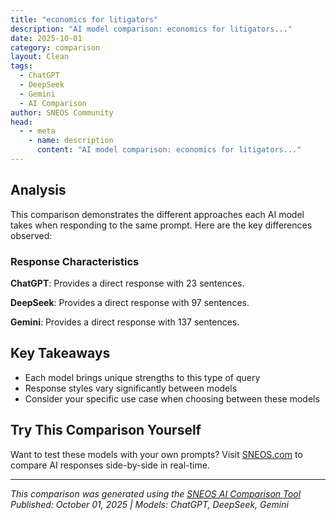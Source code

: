 ```yaml
---
title: "economics for litigators"
description: "AI model comparison: economics for litigators..."
date: 2025-10-01
category: comparison
layout: Clean
tags:
  - ChatGPT
  - DeepSeek
  - Gemini
  - AI Comparison
author: SNEOS Community
head:
  - - meta
    - name: description
      content: "AI model comparison: economics for litigators..."
---
```


<ChatComparison
  title="economics for litigators"
  prompt="economics for litigators"
  :responses='{
    "ChatGPT": "\u0022Economics for Litigators\u0022 typically refers to the application of economic principles and analysis to legal cases, particularly in litigation involving economic damages, antitrust issues, contract disputes, and other areas where economic evidence is crucial.\n\n### Key Concepts in Economics for Litigators:\n\n1. **Economic Damages Calculation:**\n   - Quantifying monetary losses such as lost profits, future earnings, or damages from breach of contract.\n   - Methods include discounted cash flow (DCF) analysis and lost income calculations.\n\n2. **Antitrust and Competition Analysis:**\n   - Assessing market power, competition effects, and damages from monopolistic practices or price fixing.\n   - Tools like market definition, market share analysis, and economic modeling.\n\n3. **Cost-Benefit Analysis:**\n   - Evaluating whether the benefits of certain actions or policies outweigh the costs.\n   - Used in regulatory cases or environmental litigation.\n\n4. **Valuation of Economic Assets:**\n   - Valuing businesses, intellectual property, or other assets in dispute.\n   - Approaches include income, market, and cost approaches.\n\n5. **Economic Expert Testimony:**\n   - Expert witnesses explain economic concepts and present analyses in court.\n   - Importance of credibility, clarity, and adherence to accepted standards.\n\n6. **Game Theory and Strategic Behavior:**\n   - Analyzing strategic interactions in disputes involving contracts, negotiations, or competitive behavior.\n\n### Practical Tips for Litigators Using Economics:\n\n- Collaborate closely with economic experts early in the case.\n- Ensure experts understand legal standards and the specifics of the case.\n- Simplify economic concepts for judges and juries.\n- Prepare to challenge opposing experts\u2019 assumptions and methodologies.\n\nIf you need specific resources, case examples, or detailed explanations of any topic, please let me know!",
    "DeepSeek": "Of course. This is an excellent and highly relevant topic. For litigators, economics is not about abstract theories but a practical toolkit for building, valuing, and arguing cases. It provides the language and logic to translate complex events\u2014like a broken contract, a stolen trade secret, or a discriminatory practice\u2014into a compelling narrative of financial harm.\n\nHere is a guide to economics for litigators, broken down by key litigation areas.\n\n### Core Philosophy: The \u0022But-For\u0022 World\nThe fundamental concept in litigation economics is the **\u0022but-for\u0022 world** (or the counterfactual). This is the hypothetical scenario that would have existed *but for* the defendant\u0027s wrongful act. Damages are the difference between the actual world (with the harm) and the \u0022but-for\u0022 world (without the harm).\n\nThe litigator\u0027s job is to tell the story of both worlds. The economist\u0027s job is to quantify the difference.\n\n---\n\n### 1. Key Economic Concepts in Litigation\n\nThese are the building blocks you will see in almost every expert report.\n\n*   **Present Value \u0026 Discounting:** A dollar today is worth more than a dollar tomorrow. Future lost profits must be \u0022discounted\u0022 to their present value to reflect the time value of money. The choice of **discount rate** is often a major battleground between experts.\n*   **Net Present Value (NPV):** The core method for valuing a stream of future lost profits or the value of a business. It sums up all future cash flows, discounted to today\u0027s dollars.\n*   **Probability \u0026 Expected Value:** In cases where loss is not certain, economists use probabilities. For example, the loss of a *chance* to win a contract might be valued as: (Value of Contract) x (Probability of Winning).\n*   **Regression Analysis:** A powerful statistical tool used to isolate the impact of the wrongful act from other factors.\n    *   **Example (Employment):** In a gender discrimination case, a regression model can analyze whether gender is a statistically significant factor in determining pay, after controlling for experience, education, and job title.\n    *   **Example (Antitrust):** A \u0022benchmark\u0022 model can be created to predict what prices would have been in a competitive market, and then compared to the actual, inflated prices.\n*   **Markets \u0026 Competition:** Understanding how markets work\u2014supply, demand, elasticity, barriers to entry\u2014is crucial in antitrust, intellectual property, and commercial disputes.\n\n---\n\n### 2. Application in Major Practice Areas\n\n#### A. Commercial \u0026 Contract Litigation\n*   **Lost Profits (Common Law \u0026 UCC):** The goal is to make the plaintiff whole.\n    *   **\u0022But-for\u0022 Profits:** Projected revenues in the \u0022but-for\u0022 world minus avoided costs.\n    *   **Key Disputes:** The reasonableness of projections, the appropriate time period for the loss, and which costs were truly \u0022avoided.\u0022\n*   **Cost-to-Cure vs. Diminution in Value:** In property or construction cases, is the proper measure the cost to repair the defect (cost-to-cure) or the difference in the property\u0027s market value with and without the defect? Economics helps argue which measure is more appropriate.\n*   **Unjust Enrichment:** Quantifying the benefit the defendant wrongfully received, which may be different from the plaintiff\u0027s loss.\n\n#### B. Intellectual Property (Patent, Trademark, Trade Secrets)\n*   **Reasonable Royalty:** The minimum measure of damages for patent infringement. It\u0027s the royalty upon which the parties would have agreed in a hypothetical negotiation *just before* the infringement began. Economists use the **Georgia-Pacific factors** to frame this analysis.\n*   **Lost Profits:** The patent holder can claim lost profits if they can show: \u0022But for the infringement, we would have made the sale.\u0022 This often requires proving the **Panduit factors** (demand, absence of non-infringing substitutes, manufacturing capacity, and the amount of profit).\n*   **Price Erosion:** Infringement, by increasing supply, can drive down the market price for the patented product. The plaintiff can recover the lost profit on units they *did* sell, because they sold them at a lower price.\n*   **Head Start Damages (Trade Secrets):** The value of the time advantage the misappropriator gained by stealing the secret instead of developing it independently.\n\n#### C. Antitrust \u0026 Competition\n*   **Overcharge:** The most common damage. The difference between the price paid in the cartelized market and the \u0022but-for\u0022 competitive price. This is often proven with benchmark regression models.\n*   **Lost Profits for Follow-On Sales:** If a cartel overcharges for a product (e.g., LCD screens), a buyer who uses that product to make something else (e.g., laptops) may also lose profits on those downstream sales.\n*   **Barriers to Entry \u0026 Market Power:** Economic analysis is used to define the relevant market and prove the defendant has the power to control prices or exclude competition.\n\n#### D. Employment Litigation\n*   **Front Pay / Back Pay:** The \u0022but-for\u0022 world is one where the plaintiff was not wrongfully terminated or demoted.\n    *   **Back Pay:** Lost wages and benefits from the date of termination to the date of trial.\n    *   **Front Pay:** Projected future losses from the date of trial until the plaintiff can be made whole (e.g., finds a comparable job).\n*   **Statistical Analysis:** As mentioned, regression analysis is the standard for proving systemic discrimination in class actions.\n\n#### E. Personal Injury \u0026 Wrongful Death\n*   **Lost Earnings Capacity:** The present value of the income and benefits the individual would have earned over their lifetime, but for the injury or death. This involves projections about career path, wage growth, worklife expectancy, and personal consumption (the amount the deceased would have spent on themselves).\n*   **Hedonic Damages:** An attempt to place a monetary value on the loss of enjoyment of life. This is highly controversial and not admissible in all jurisdictions.\n\n---\n\n### 3. The Litigator\u0027s Playbook: Working with an Economic Expert\n\n**1. Early Engagement:** Bring your economic expert onto the case early\u2014during discovery. They can help you:\n*   **Frame the Theory of Damages:** Is this a lost profits case or a lost business value case?\n*   **Draft Targeted Discovery:** Identify the specific financial data, market reports, and internal projections you need from the opponent.\n*   **Prepare Deposition Questions** for the opposing expert and corporate witnesses.\n\n**2. Deconstructing the Opposing Expert\u0027s Report:** Your goal is to attack the foundation of their model. Use the **\u0022GIGO\u0022 Principle** (Garbage In, Garbage Out).\n\n*   **Challenge the \u0022But-For\u0022 World:** Is their hypothetical scenario realistic? Did they ignore key market events, new competition, or the plaintiff\u0027s own internal weaknesses?\n*   **Attack the Key Assumptions:**\n    *   **Growth Rates:** Are the projected revenue growth rates unrealistically high compared to historical performance or industry averages?\n    *   **Discount Rate:** Is the rate too high or too low? Does it properly account for the risk specific to this company?\n    *   **Variable vs. Fixed Costs:** Did they improperly classify fixed costs as \u0022avoidable\u0022 to inflate lost profits?\n*   **Question the Data \u0026 Methodology:**\n    *   Was the data set incomplete or manipulated?\n    *   Does their regression model omit a key variable that explains the result? (e.g., claiming price-fixing when a rise in raw material costs explains the price increase).\n    *   Did they engage in \u0022data dredging\u0022\u2014running endless regressions until they found one that produced a desired result?\n\n**3. Using Economics at Trial (Daubert Challenges \u0026 Cross-Examination):**\n*   **Daubert/Frye Motions:** Argue that the opposing expert\u0027s methodology is not scientifically valid or reliably applied to the facts of the case. A successful challenge can exclude the expert\u0027s testimony entirely.\n*   **Simple Analogies on Cross:** A complex regression can be undermined with a simple analogy the jury can understand.\n    *   **Example:** \u0022Professor, if I wanted to know if it was raining outside, I could look out the window. But you built a weather satellite to tell me. And your satellite is so complex, it\u0027s telling me it\u0027s sunny while water drips on my head. Is it possible your model is just overcomplicating something simple?\u0022\n\n### Conclusion\n\nFor litigators, economics is a form of **forensic storytelling with numbers**. A good economic analysis provides the jury with a logical, quantifiable, and credible story of the harm. Your role is to ensure your expert\u0027s story is the more compelling one and to relentlessly expose the flaws in the story told by the other side. Mastering the basic concepts allows you to be a more effective partner to your expert and a more formidable advocate for your client.",
    "Gemini": "Okay, let\u0027s break down economics for litigators.  Understanding economic principles can be a huge advantage in litigation, from assessing damages to understanding market behavior and regulations. Here\u0027s a breakdown of key areas and how they apply:\n\n**I. Why Economics Matters to Litigators**\n\n*   **Damage Calculation:** Quantifying economic harm is often a central task.  This requires understanding lost profits, diminished value, future earnings, and reasonable royalty rates.\n*   **Market Analysis:** Antitrust, intellectual property, and securities litigation often require understanding market definition, market power, and the effects of certain behaviors on competition.\n*   **Contract Disputes:** Understanding opportunity costs, expectation damages, and reliance damages can be crucial in breach of contract cases.\n*   **Valuation:** Determining the fair value of assets (businesses, real estate, intellectual property) is essential in many types of litigation, including divorce, bankruptcy, and corporate disputes.\n*   **Regulation:**  Many industries are subject to economic regulation (e.g., utilities, transportation).  Litigators need to understand the regulatory framework and its impact.\n*   **Persuasion:** Even if your case doesn\u0027t directly involve complex economic models, using economic logic can strengthen your arguments and make them more persuasive to judges and juries.\n\n**II. Core Economic Concepts for Litigators**\n\nHere\u0027s a breakdown of key economic concepts with legal applications:\n\n*   **A. Microeconomics (Individual \u0026 Firm Behavior)**\n\n    *   **1. Supply and Demand:** The fundamental principle driving prices and quantities in a market.\n        *   *Legal Application:*  Understanding how a defendant\u0027s actions affected the supply or demand for a product, thereby influencing prices and harming the plaintiff.  (e.g., price fixing, supply chain disruptions).\n    *   **2. Elasticity:** How responsive quantity demanded or supplied is to a change in price (or other factors like income).\n        *   *Legal Application:*  Assessing the impact of a price increase on sales. If demand is highly elastic (sensitive to price), a small price increase could lead to a large drop in sales and significant damages. In antitrust, cross-elasticity of demand can help define the relevant product market.\n    *   **3. Costs of Production:** Fixed costs, variable costs, marginal cost, average cost.\n        *   *Legal Application:*  Determining lost profits. Understanding a company\u0027s cost structure is crucial for calculating the incremental profit lost due to the defendant\u0027s actions.  Also relevant in predatory pricing claims.\n    *   **4. Market Structures:** Perfect competition, monopolistic competition, oligopoly, monopoly.\n        *   *Legal Application:*  Antitrust cases hinge on market structure.  Determining whether a company has market power (the ability to influence prices) requires understanding the competitive landscape.\n    *   **5. Game Theory:**  Analyzing strategic interactions between parties.\n        *   *Legal Application:*  Used to understand bidding strategies in auctions, settlement negotiations, and competitive behavior in oligopolistic markets.\n    *   **6. Opportunity Cost:** The value of the next best alternative forgone.\n        *   *Legal Application:*  Assessing damages.  For example, if a breach of contract prevented a company from pursuing a more profitable project, the opportunity cost is a measure of the damages.\n    *   **7. Principal-Agent Problem:**  Conflicts of interest that arise when one party (the agent) acts on behalf of another (the principal).\n        *   *Legal Application:*  Corporate governance litigation, breach of fiduciary duty claims.  Helps to understand incentives that might lead an agent (e.g., a CEO) to act against the best interests of the principal (e.g., shareholders).\n    *   **8. Information Asymmetry:** When one party has more information than the other.\n        *   *Legal Application:* Securities fraud, contract disputes.  If a seller conceals material information from a buyer, it can lead to claims of misrepresentation or fraud.\n    *   **9. Behavioral Economics:**  How psychological factors influence economic decision-making.\n        *   *Legal Application:*  Consumer protection cases, assessing the reasonableness of reliance on information.  Can help explain why consumers might make seemingly irrational choices, like falling prey to deceptive advertising.\n\n*   **B. Macroeconomics (The Overall Economy)**\n\n    *   **1. Gross Domestic Product (GDP):**  A measure of the total value of goods and services produced in an economy.\n        *   *Legal Application:*  Provides context for assessing damages.  A recession could affect a company\u0027s profits regardless of the defendant\u0027s actions.\n    *   **2. Inflation:**  A general increase in prices.\n        *   *Legal Application:*  Adjusting past earnings for inflation when calculating lost future income.\n    *   **3. Interest Rates:**  The cost of borrowing money.\n        *   *Legal Application:*  Discounting future cash flows to present value.  A higher discount rate (reflecting higher interest rates or risk) will reduce the present value of future income.\n    *   **4. Unemployment:**  The percentage of the labor force that is unemployed.\n        *   *Legal Application:*  Assessing the availability of suitable alternative employment for a plaintiff who has been wrongfully terminated.\n\n*   **C. Econometrics (Statistical Analysis of Economic Data)**\n\n    *   **1. Regression Analysis:**  A statistical technique used to estimate the relationship between variables.\n        *   *Legal Application:*  Determining the impact of a defendant\u0027s actions on sales, prices, or other economic outcomes.  Can be used to isolate the effect of the defendant\u0027s conduct from other factors that might have influenced the outcome.\n    *   **2. Time Series Analysis:**  Analyzing data collected over time to identify trends and patterns.\n        *   *Legal Application:*  Forecasting future earnings, assessing the impact of past events on economic variables.\n    *   **3. Hypothesis Testing:**  Using statistical methods to test the validity of economic theories.\n        *   *Legal Application:*  Supporting or refuting claims about causation.\n\n**III. Specific Litigation Areas and Economic Applications**\n\n*   **A. Antitrust:**\n\n    *   *Key Economic Concepts:* Market definition, market power, barriers to entry, price fixing, monopolization, mergers.\n    *   *Economic Analysis:* Defining the relevant product and geographic market, assessing the defendant\u0027s market share, analyzing the impact of the defendant\u0027s conduct on competition and consumer welfare.\n\n*   **B. Intellectual Property:**\n\n    *   *Key Economic Concepts:*  Innovation, patents, trademarks, copyrights, trade secrets, licensing, reasonable royalty.\n    *   *Economic Analysis:*  Determining the economic value of intellectual property, calculating damages for infringement, assessing the impact of intellectual property rights on competition.\n    *   *Specific Methods:*  Lost profits analysis, reasonable royalty analysis (using comparable licenses, analytical methods like the *Georgia-Pacific* factors), market share analysis.\n\n*   **C. Securities Litigation:**\n\n    *   *Key Economic Concepts:*  Efficient market hypothesis, information asymmetry, insider trading, fraud on the market.\n    *   *Economic Analysis:*  Event studies to measure the impact of alleged misrepresentations on stock prices, assessing damages for investor losses.\n\n*   **D. Contract Disputes:**\n\n    *   *Key Economic Concepts:*  Breach of contract, expectation damages, reliance damages, opportunity cost, efficient breach.\n    *   *Economic Analysis:*  Calculating the economic harm suffered by the non-breaching party, determining the appropriate remedy.\n\n*   **E. Personal Injury and Wrongful Death:**\n\n    *   *Key Economic Concepts:*  Lost earnings, medical expenses, pain and suffering, present value.\n    *   *Economic Analysis:*  Calculating the present value of future lost earnings and benefits, estimating medical expenses, assessing the economic value of household services.\n\n*   **F. Class Actions:**\n\n    *   *Key Economic Concepts:*  Commonality, typicality, ascertainability, damages models applicable to a class.\n    *   *Economic Analysis:* Developing economic models to show class-wide impact from a defendant\u0027s conduct, determining methods to distribute settlements.\n\n**IV. Working with Economic Experts**\n\n*   **A. Identifying and Retaining Experts:** Look for economists with expertise in the specific industry or area of law relevant to your case.  Consider their qualifications, experience, publications, and prior testimony.\n*   **B. Defining the Scope of Work:** Clearly define the questions you want the expert to address.  Provide them with all relevant documents and data.\n*   **C. Reviewing Expert Reports:** Carefully scrutinize the expert\u0027s methodology, assumptions, and conclusions.  Identify any weaknesses or inconsistencies.\n*   **D. Preparing for Deposition and Trial:**  Prepare your expert to explain their analysis in a clear and understandable way.  Anticipate potential challenges from the opposing side.\n*   **E. Challenging Opposing Experts:**  Identify weaknesses in the opposing expert\u0027s methodology, assumptions, or data.  Highlight any biases or conflicts of interest.  Cross-examination is key.\n\n**V. Resources for Litigators**\n\n*   **Economic Journals:** *The Journal of Law and Economics*, *The American Economic Review*, *The Journal of Political Economy*. (These are academic, but can provide background)\n*   **Books:**\n    *   *Law and Economics* by Robert Cooter and Thomas Ulen\n    *   *Economic Analysis of Law* by Richard Posner\n*   **Continuing Legal Education (CLE) Programs:** Many CLE providers offer courses on economics for lawyers.\n*   **Consulting Firms:**  Many economic consulting firms specialize in providing expert testimony in litigation.\n\n**VI. Key Takeaways**\n\n*   **Economics provides a framework for understanding and quantifying economic harm.**\n*   **Economic analysis can strengthen legal arguments and make them more persuasive.**\n*   **Working with economic experts can be crucial in complex litigation.**\n*   **A basic understanding of economic principles is essential for effective advocacy.**\n\n**Important Considerations for Litigators:**\n\n*   **Daubert Standard:** Be aware of the Daubert standard for admissibility of expert testimony. The expert\u0027s methodology must be reliable and relevant.\n*   **Causation:** You must establish a causal link between the defendant\u0027s actions and the plaintiff\u0027s damages.\n*   **Reasonableness:** Damage calculations must be reasonable and based on sound economic principles.\n*   **Communication:** The ability to explain complex economic concepts in a clear and understandable way is essential.\n\nBy understanding these economic principles and their application to legal issues, litigators can significantly enhance their ability to analyze cases, develop strategies, and achieve favorable outcomes for their clients. Good luck!\n"
  }'
  published-date="23:14"
/>

## Analysis

This comparison demonstrates the different approaches each AI model takes when responding to the same prompt. Here are the key differences observed:

### Response Characteristics

**ChatGPT**: Provides a direct response with 23 sentences. 

**DeepSeek**: Provides a direct response with 97 sentences. 

**Gemini**: Provides a direct response with 137 sentences. 

## Key Takeaways

- Each model brings unique strengths to this type of query
- Response styles vary significantly between models
- Consider your specific use case when choosing between these models

## Try This Comparison Yourself

Want to test these models with your own prompts? Visit [SNEOS.com](https://sneos.com) to compare AI responses side-by-side in real-time.

---

*This comparison was generated using the [SNEOS AI Comparison Tool](https://sneos.com)*
*Published: October 01, 2025 | Models: ChatGPT, DeepSeek, Gemini*
